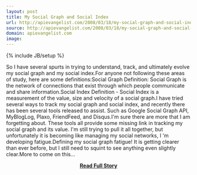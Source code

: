```yaml
---
layout: post
title: My Social Graph and Social Index
url: http://apievangelist.com/2008/03/18/my-social-graph-and-social-index/
source: http://apievangelist.com/2008/03/18/my-social-graph-and-social-index/
domain: apievangelist.com
image: 
---
```

{% include JB/setup %}<p>So I have several spurts in trying to understand, track, and ultimately evolve my social graph and my social index.For anyone not following these areas of study, here are some definitions:Social Graph Definition:  Social Graph is the network of connections that exist through which people communicate and share information.Social Index Definition - Social Index is a measurement of the value, size and velocity of a social graph.I have tried several ways to track my social graph and social index, and recently there has been several tools released to assist.  Such as Google Social Graph API, MyBlogLog, Plaxo, FriendFeed, and Disqus.I'm sure there are more that I am forgetting about.  These tools all provide some missing link in tracking my social graph and its value.  I'm still trying to pull it all together, but unfortunately it is becoming like managing my social networks, I 'm developing fatigue.Defining my social graph fatigue!  It is getting clearer than ever before, but I still need to squint to see anything even slightly clear.More to come on this...</p>
<center><p><a href="http://apievangelist.com/2008/03/18/my-social-graph-and-social-index/" style='padding:25px; font-sze:18px; font-weight: bold;'>Read Full Story</a></p></center>
